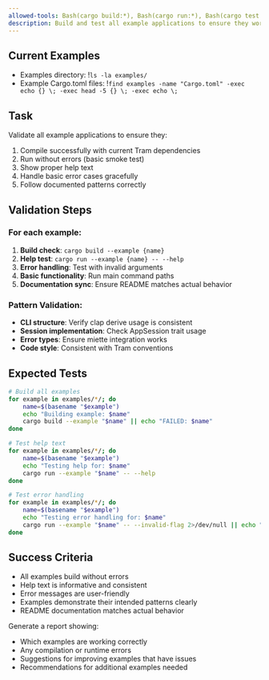 ```yaml
---
allowed-tools: Bash(cargo build:*), Bash(cargo run:*), Bash(cargo test:*)
description: Build and test all example applications to ensure they work correctly
---
```


## Current Examples
- Examples directory: !`ls -la examples/`
- Example Cargo.toml files: !`find examples -name "Cargo.toml" -exec echo {} \; -exec head -5 {} \; -exec echo \;`

## Task
Validate all example applications to ensure they:
1. Compile successfully with current Tram dependencies
2. Run without errors (basic smoke test)
3. Show proper help text
4. Handle basic error cases gracefully
5. Follow documented patterns correctly

## Validation Steps

### For each example:
1. **Build check**: `cargo build --example {name}`
2. **Help test**: `cargo run --example {name} -- --help`
3. **Error handling**: Test with invalid arguments
4. **Basic functionality**: Run main command paths
5. **Documentation sync**: Ensure README matches actual behavior

### Pattern Validation:
- **CLI structure**: Verify clap derive usage is consistent
- **Session implementation**: Check AppSession trait usage
- **Error types**: Ensure miette integration works
- **Code style**: Consistent with Tram conventions

## Expected Tests
```bash
# Build all examples
for example in examples/*/; do
    name=$(basename "$example")
    echo "Building example: $name"
    cargo build --example "$name" || echo "FAILED: $name"
done

# Test help text
for example in examples/*/; do
    name=$(basename "$example")
    echo "Testing help for: $name"
    cargo run --example "$name" -- --help
done

# Test error handling
for example in examples/*/; do
    name=$(basename "$example")
    echo "Testing error handling for: $name"
    cargo run --example "$name" -- --invalid-flag 2>/dev/null || echo "OK: Error handled"
done
```

## Success Criteria
- All examples build without errors
- Help text is informative and consistent
- Error messages are user-friendly
- Examples demonstrate their intended patterns clearly
- README documentation matches actual behavior

Generate a report showing:
- Which examples are working correctly
- Any compilation or runtime errors
- Suggestions for improving examples that have issues
- Recommendations for additional examples needed
